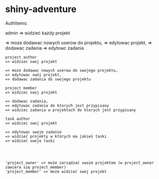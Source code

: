 shiny-adventure
===============


AuthItems:




admin 
=> widzieć każdy projekt

=> moze dodawac nowych userow do projektu, 
    => edytowac projekt, 
    => dodawac zadania
    => edytowc zadania

    project author  
    => widziec swoj projekt

    => moze dodawac nowych userow do swojego projektu, 
    => edytowac swój projekt, 
    => dodawac zadania do swojego projektu

    project member
    => widziec swoj projekt

    => dodawac zadania,
    => edytowac zadania do ktorych jest przypisany
    => widziec zadania w projektach do ktorych jest przypisany

    task author 
    => widziec swoj projekt

    => edytowac swoje zadanie
    => widzieć projekty w których ma jakieś taski
    => widzieć swoje taski




    'project_owner' => może zarządzać swoim projektem (w project_owner zawiera się project_member)
    'project_member' => może widzieć swoj projekt
